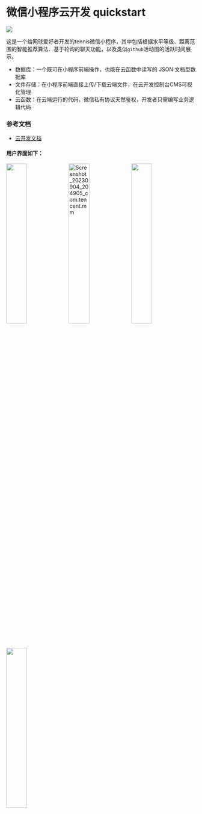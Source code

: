 # 微信小程序云开发 quickstart

![](https://www.yellowwei.cn/img/QR_Code3.jpg)

这是一个给网球爱好者开发的tennis微信小程序，其中包括根据水平等级、距离范围的智能推荐算法、基于轮询的聊天功能，以及类似`github`活动图的活跃时间展示。

- 数据库：一个既可在小程序前端操作，也能在云函数中读写的 JSON 文档型数据库
- 文件存储：在小程序前端直接上传/下载云端文件，在云开发控制台CMS可视化管理
- 云函数：在云端运行的代码，微信私有协议天然鉴权，开发者只需编写业务逻辑代码

### 参考文档

- [云开发文档](https://developers.weixin.qq.com/miniprogram/dev/wxcloud/basis/getting-started.html)

#### 用户界面如下：

<img src="https://github.com/yellowweii/Yeye-Match-tennis/assets/138266079/8f5948e7-1dc2-4b17-a60e-dc3b2fe22bef" style="width:33%;" /><img src="https://github.com/yellowweii/Yeye-Match-tennis/assets/138266079/a933ba1a-9e3c-472a-b12d-eb21c6f864f5" alt="Screenshot_20230904_204905_com.tencent.mm" style="width:33%;" /><img src="https://user-images.githubusercontent.com/138266079/265475614-02110806-74cb-4867-8bc8-4337be4de8d3.jpg" style="width:33%;" /><img src="https://user-images.githubusercontent.com/138266079/265475602-09789f95-2e86-46cc-b88a-019c2e586056.jpg" style="width:33%;" />
